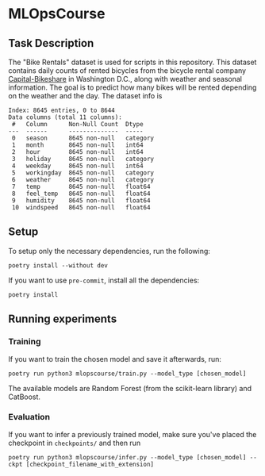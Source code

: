 # MLOpsCourse

## Task Description

The "Bike Rentals" dataset is used for scripts in this repository. This dataset contains
daily counts of rented bicycles from the bicycle rental company
[Capital-Bikeshare](https://capitalbikeshare.com/) in Washington D.C., along with weather
and seasonal information. The goal is to predict how many bikes will be rented depending
on the weather and the day. The dataset info is

```
Index: 8645 entries, 0 to 8644
Data columns (total 11 columns):
 #   Column      Non-Null Count  Dtype
---  ------      --------------  -----
 0   season      8645 non-null   category
 1   month       8645 non-null   int64
 2   hour        8645 non-null   int64
 3   holiday     8645 non-null   category
 4   weekday     8645 non-null   int64
 5   workingday  8645 non-null   category
 6   weather     8645 non-null   category
 7   temp        8645 non-null   float64
 8   feel_temp   8645 non-null   float64
 9   humidity    8645 non-null   float64
 10  windspeed   8645 non-null   float64
```

## Setup

To setup only the necessary dependencies, run the following:

```
poetry install --without dev
```

If you want to use `pre-commit`, install all the dependencies:

```
poetry install
```

## Running experiments

### Training

If you want to train the chosen model and save it afterwards, run:

```
poetry run python3 mlopscourse/train.py --model_type [chosen_model]
```

The available models are Random Forest (from the scikit-learn library) and CatBoost.

### Evaluation

If you want to infer a previously trained model, make sure you've placed the checkpoint in
`checkpoints/` and then run

```
poetry run python3 mlopscourse/infer.py --model_type [chosen_model] --ckpt [checkpoint_filename_with_extension]
```
